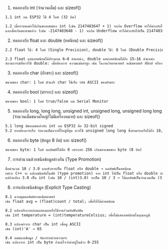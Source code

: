 1. ทดลองกับ int (จำนวนเต็ม) และ sizeof()
```md
1.1 int บน ESP32 ใช้ 4 ไบต์ (32 บิต)

1.2 เมื่อกำหนดค่าให้เกินขอบเขตของ int (เช่น 2147483647 + 1) จะเกิด Overflow ทำให้ค่ากลับไปเริ่มที่ -2147483648
และเมื่อเกินขอบเขตล่าง (เช่น -2147483648 - 1) จะเกิด Underflow ทำให้ค่ากลับไปเป็น 2147483647

```

2. ทดลองกับ float และ double (ทศนิยม) และ sizeof()
```md
2.2 float ใช้: 4 ไบต์ (Single Precision), double ใช้: 8 ไบต์ (Double Precision)

2.3 float แสดงทศนิยมได้ประมาณ 6–8 ตำแหน่ง, double แสดงทศนิยมได้ถึง 15–16 ตำแหน่ง
สถานการณ์ที่ควรใช้ double: เมื่อต้องการ ความแม่นยำสูง เช่น ในงานวิทยาศาสตร์ คณิตศาสตร์ ฟิสิกส์ หรืองานที่เกี่ยวข้องกับการเงินหรือหน่วยที่เล็กมาก
```

3. ทดลองกับ char (อักขระ) และ sizeof()
```md
ขนาดของ char: 1 ไบต์ ตัวแปร char ใช้เก็บ รหัส ASCII ของอักขระ
```

4. ทดลองกับ bool (ตรรกะ) และ sizeof()
```md
ขนาดของ bool: 1 ไบต์ true/false บน Serial Monitor
```

5. ทดลองกับ long, long long, unsigned int, unsigned long, unsigned long long (จำนวนเต็มขนาดใหญ่/ไม่มีเครื่องหมาย) และ sizeof()
```md
5.1 long มีขอบเขตเท่ากับ int บน ESP32 คือ 32-bit signed
5.2 หากต้องการเก็บ จำนวนเต็มบวกที่ใหญ่ที่สุด ควรใช้ unsigned long long ซึ่งสามารถเก็บได้ถึง 18,446,744,073,709,551,615 (2⁶⁴ - 1)
```

6. ทดลองกับ byte (ข้อมูล 8 บิต) และ sizeof()
```md
ขนาดของ byte: 1 ไบต์ ผลลัพธ์ที่ได้คือ 0 เพราะค่า 256 เกินขอบเขตของ byte (8 บิต)
```

7. การคำนวณด้วยชนิดข้อมูลต่างกัน (Type Promotion)
```md
มื่อคำนวณ 10 / 3.0 และตัวหารเป็น float หรือ double → ผลลัพธ์เป็นทศนิยม
เพราะ C++ จะ แปลงชนิดอัตโนมัติ (type promotion) จาก int ไปเป็น float หรือ double ก่อนการหาร
แต่ถ้าแปลง 3.0 เป็น int (เช่น 10 / (int)3.0) จะเป็น 10 / 3 → ได้ผลลัพธ์เป็นจำนวนเต็ม (3) เพราะการหารของ int ตัดเศษทิ้ง
```

8. การแปลงชนิดข้อมูล (Explicit Type Casting)
```md
8.1 ควบคุมผลลัพธ์ทางคณิตศาสตร์
เช่น float avg = (float)count / total; เพื่อให้ได้ค่าทศนิยม

8.2 แปลงประเภทก่อนแสดงผลหรือใช้งานร่วมกับฟังก์ชัน
เช่น int temperature = (int)temperatureCelsius; เพื่อไม่แสดงทศนิยมในอุณหภูมิ

8.3 แปลงค่าจาก char เป็น int เพื่อดู ASCII
เช่น (int)'A' → 65

8.4 ลดขนาดข้อมูล / จัดการหน่วยความจำ
เช่น แปลงจาก int เป็น byte ถ้าแน่ใจว่าค่าอยู่ในช่วง 0-255
```
